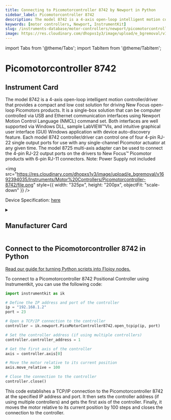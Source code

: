 ```yaml
---
title: Connecting to Picomotorcontroller 8742 by Newport in Python
sidebar_label: Picomotorcontroller 8742
description: The model 8742 is a 4-axis open-loop intelligent motion controller/driver that provides a compact and low cost solution for driving New Focus open-loop Picomotors products. It is a single-box solution that can be computer controlled via USB and Ethernet communication interfaces using Newport Motion Control Language (NMCL) command set. Both interfaces are well supported via Windows DLL, sample LabVIEW™VIs, and intuitive graphical user interface (GUI) Windows application with device auto-discovery feature. Each model 8742 controller/driver can control one of four 4-pin RJ-22 single output ports for use with any single-channel Picomotor actuator at any given time. The model 8725 multi-axis adapter can be used to connect the 4-pin RJ-22 output ports on the drivers to New Focus™ Picomotor products with 6-pin RJ-11 connectors. Note-> Power Supply not included
keywords: [motor controllers, Newport, InstrumentKit]
slug: /instruments-database/motor-controllers/newport/picomotorcontroller-8742
image: https://res.cloudinary.com/dhopxs1y3/image/upload/e_bgremoval/v1692394035/Instruments/Motor%20Controllers/Picomotorcontroller-8742/file.png
---
```


import Tabs from '@theme/Tabs';
import TabItem from '@theme/TabItem';

# Picomotorcontroller 8742

## Instrument Card

<div className="flex">

<div>

The model 8742 is a 4-axis open-loop intelligent motion controller/driver that provides a compact and low cost solution for driving New Focus open-loop Picomotors products. It is a single-box solution that can be computer controlled via USB and Ethernet communication interfaces using Newport Motion Control Language (NMCL) command set. Both interfaces are well supported via Windows DLL, sample LabVIEW™VIs, and intuitive graphical user interface (GUI) Windows application with device auto-discovery feature. Each model 8742 controller/driver can control one of four 4-pin RJ-22 single output ports for use with any single-channel Picomotor actuator at any given time. The model 8725 multi-axis adapter can be used to connect the 4-pin RJ-22 output ports on the drivers to New Focus™ Picomotor products with 6-pin RJ-11 connectors. Note: Power Supply not included

</div>

<img src="https://res.cloudinary.com/dhopxs1y3/image/upload/e_bgremoval/v1692394035/Instruments/Motor%20Controllers/Picomotorcontroller-8742/file.png" style={{ width: "325px", height: "200px", objectFit: "scale-down" }} />

</div>

<div className="flex text-center">

<p>Device Specification: <a target="\_blank" href="https://www.newport.com/medias/sys_master/images/images/h8e/hfa/8797030088734/8742-Datasheet.pdf">here</a></p>

</div>

<details style={{ marginTop: "15px"}}>
<summary><h2>Manufacturer Card</h2></summary>

<img src="https://res.cloudinary.com/dhopxs1y3/image/upload/v1692806178/Instruments/Vendor%20Logos/Newport.png" style={{ width: "100%", height: "170px",objectFit: "scale-down" }} />

Newport provides a wide range of photonics technology and products designed to enhance the capabilities and productivity of our customers' applications.

<ul>
  <li>Headquarters: Irvine, California, United States</li>
  <li>Yearly Revenue (millions, USD): 3500.0</li>
  <li>Vendor Website: <a href="https://www.newport.com/">here</a></li>
</ul>
</details>

## Connect to the Picomotorcontroller 8742 in Python

[Read our guide for turning Python scripts into Flojoy nodes.](https://docs.flojoy.ai/custom-nodes/creating-custom-node/)
<Tabs>
<TabItem value="InstrumentKit" label="InstrumentKit">

To connect to a Picomotorcontroller 8742 Positional Controller using Instrumentkit, you can use the following code:

```python
import instrumentkit as ik

# Define the IP address and port of the controller
ip = "192.168.1.2"
port = 23

# Open a TCP/IP connection to the controller
controller = ik.newport.PicoMotorController8742.open_tcpip(ip, port)

# Set the controller address (if using multiple controllers)
controller.controller_address = 1

# Get the first axis of the controller
axis = controller.axis[0]

# Move the motor relative to its current position
axis.move_relative = 100

# Close the connection to the controller
controller.close()
```

This code establishes a TCP/IP connection to the Picomotorcontroller 8742 at the specified IP address and port. It then sets the controller address (if using multiple controllers) and gets the first axis of the controller. Finally, it moves the motor relative to its current position by 100 steps and closes the connection to the controller.

</TabItem>
</Tabs>